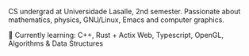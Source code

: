 CS undergrad at Universidade Lasalle, 2nd semester. Passionate about mathematics, physics, GNU/Linux, Emacs and computer graphics.

🌱 Currently learning: C++, Rust + Actix Web, Typescript, OpenGL, Algorithms & Data Structures
